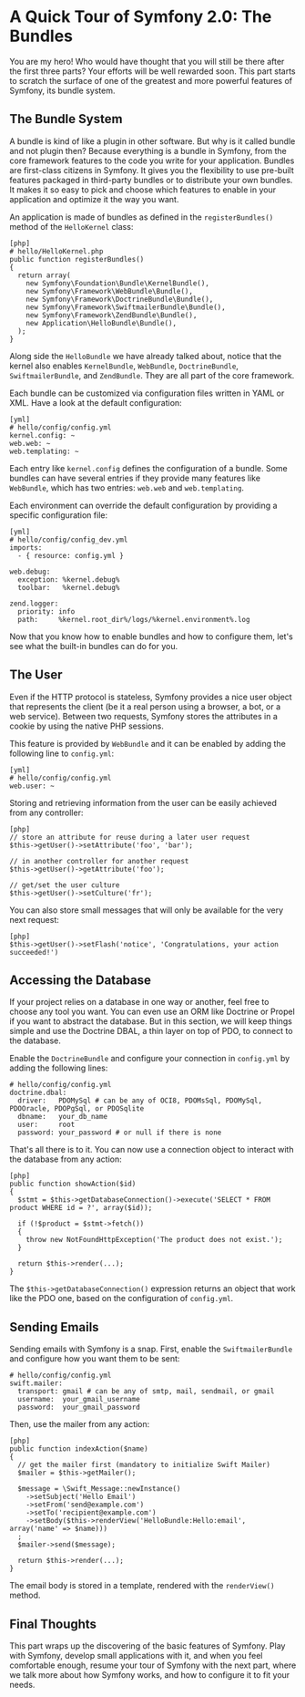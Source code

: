 A Quick Tour of Symfony 2.0: The Bundles
========================================

You are my hero! Who would have thought that you will still be there after the
first three parts? Your efforts will be well rewarded soon. This part starts
to scratch the surface of one of the greatest and more powerful features of
Symfony, its bundle system.

The Bundle System
-----------------

A bundle is kind of like a plugin in other software. But why is it called
bundle and not plugin then? Because everything is a bundle in Symfony, from
the core framework features to the code you write for your application.
Bundles are first-class citizens in Symfony. It gives you the flexibility to
use pre-built features packaged in third-party bundles or to distribute your
own bundles. It makes it so easy to pick and choose which features to enable
in your application and optimize it the way you want.

An application is made of bundles as defined in the `registerBundles()`
method of the `HelloKernel` class:

    [php]
    # hello/HelloKernel.php
    public function registerBundles()
    {
      return array(
        new Symfony\Foundation\Bundle\KernelBundle(),
        new Symfony\Framework\WebBundle\Bundle(),
        new Symfony\Framework\DoctrineBundle\Bundle(),
        new Symfony\Framework\SwiftmailerBundle\Bundle(),
        new Symfony\Framework\ZendBundle\Bundle(),
        new Application\HelloBundle\Bundle(),
      );
    }

Along side the `HelloBundle` we have already talked about, notice that the
kernel also enables `KernelBundle`, `WebBundle`, `DoctrineBundle`,
`SwiftmailerBundle`, and `ZendBundle`. They are all part of the core
framework.

Each bundle can be customized via configuration files written in YAML or XML.
Have a look at the default configuration:

    [yml]
    # hello/config/config.yml
    kernel.config: ~
    web.web: ~
    web.templating: ~

Each entry like `kernel.config` defines the configuration of a bundle. Some
bundles can have several entries if they provide many features like
`WebBundle`, which has two entries: `web.web` and `web.templating`.

Each environment can override the default configuration by providing a
specific configuration file:

    [yml]
    # hello/config/config_dev.yml
    imports:
      - { resource: config.yml }

    web.debug:
      exception: %kernel.debug%
      toolbar:   %kernel.debug%

    zend.logger:
      priority: info
      path:     %kernel.root_dir%/logs/%kernel.environment%.log

Now that you know how to enable bundles and how to configure them, let's see
what the built-in bundles can do for you.

The User
--------

Even if the HTTP protocol is stateless, Symfony provides a nice user object
that represents the client (be it a real person using a browser, a bot, or a
web service). Between two requests, Symfony stores the attributes in a cookie
by using the native PHP sessions.

This feature is provided by `WebBundle` and it can be enabled by adding the
following line to `config.yml`:

    [yml]
    # hello/config/config.yml
    web.user: ~

Storing and retrieving information from the user can be easily achieved from
any controller:

    [php]
    // store an attribute for reuse during a later user request
    $this->getUser()->setAttribute('foo', 'bar');

    // in another controller for another request
    $this->getUser()->getAttribute('foo');

    // get/set the user culture
    $this->getUser()->setCulture('fr');

You can also store small messages that will only be available for the very
next request:

    [php]
    $this->getUser()->setFlash('notice', 'Congratulations, your action succeeded!')

Accessing the Database
----------------------

If your project relies on a database in one way or another, feel free to
choose any tool you want. You can even use an ORM like Doctrine or Propel if
you want to abstract the database. But in this section, we will keep things
simple and use the Doctrine DBAL, a thin layer on top of PDO, to connect to
the database.

Enable the `DoctrineBundle` and configure your connection in `config.yml` by
adding the following lines:

    # hello/config/config.yml
    doctrine.dbal:
      driver:   PDOMySql # can be any of OCI8, PDOMsSql, PDOMySql, PDOOracle, PDOPgSql, or PDOSqlite
      dbname:   your_db_name
      user:     root
      password: your_password # or null if there is none

That's all there is to it. You can now use a connection object to interact
with the database from any action:

    [php]
    public function showAction($id)
    {
      $stmt = $this->getDatabaseConnection()->execute('SELECT * FROM product WHERE id = ?', array($id));

      if (!$product = $stmt->fetch())
      {
        throw new NotFoundHttpException('The product does not exist.');
      }

      return $this->render(...);
    }

The `$this->getDatabaseConnection()` expression returns an object that work
like the PDO one, based on the configuration of `config.yml`.

Sending Emails
--------------

Sending emails with Symfony is a snap. First, enable the `SwiftmailerBundle`
and configure how you want them to be sent:

    # hello/config/config.yml
    swift.mailer:
      transport: gmail # can be any of smtp, mail, sendmail, or gmail
      username:  your_gmail_username
      password:  your_gmail_password

Then, use the mailer from any action:

    [php]
    public function indexAction($name)
    {
      // get the mailer first (mandatory to initialize Swift Mailer)
      $mailer = $this->getMailer();

      $message = \Swift_Message::newInstance()
        ->setSubject('Hello Email')
        ->setFrom('send@example.com')
        ->setTo('recipient@example.com')
        ->setBody($this->renderView('HelloBundle:Hello:email', array('name' => $name)))
      ;
      $mailer->send($message);

      return $this->render(...);
    }

The email body is stored in a template, rendered with the `renderView()`
method.

Final Thoughts
--------------

This part wraps up the discovering of the basic features of Symfony. Play with
Symfony, develop small applications with it, and when you feel comfortable
enough, resume your tour of Symfony with the next part, where we talk more
about how Symfony works, and how to configure it to fit your needs.
